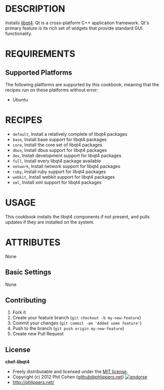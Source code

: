 # DESCRIPTION

Installs [libqt4](http://qt.nokia.com/). Qt is a cross-platform C++ application framework. Qt's primary feature is its rich set of widgets that provide standard GUI functionality.


# REQUIREMENTS

## Supported Platforms

The following platforms are supported by this cookbook, meaning that the recipes run on these platforms without error:

* Ubuntu

# RECIPES

* `default`, Install a relatively complete of libqt4 packages
* `base`,    Install base support for libqt4 packages
* `core`,    Install the core set of libqt4 packages
* `dbus`,    Install dbus support for libqt4 packages
* `dev`,     Install development support for libqt4 packages
* `full`,    Install every libqt4 package available
* `network`, Install network support for libqt4 packages
* `ruby`,    Install ruby support for libqt4 packages
* `webkit`,  Install webkit support for libqt4 packages
* `xml`,     Install xml support for libqt4 packages

# USAGE

This cookbook installs the libqt4 components if not present, and pulls updates if they are installed on the system.

# ATTRIBUTES

None


## Basic Settings

None


## Contributing

1. Fork it
2. Create your feature branch (`git checkout -b my-new-feature`)
3. Commit your changes (`git commit -am 'Added some feature'`)
4. Push to the branch (`git push origin my-new-feature`)
5. Create new Pull Request


## License

**chef-libqt4**

* Freely distributable and licensed under the [MIT license](http://phlipper.mit-license.org/2012/license.html).
* Copyright (c) 2012 Phil Cohen (github@phlippers.net) [![endorse](http://api.coderwall.com/phlipper/endorsecount.png)](http://coderwall.com/phlipper)
* http://phlippers.net/
